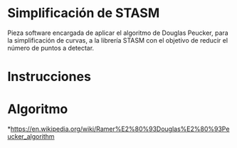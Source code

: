 Simplificación de STASM
=======================

Pieza software encargada de aplicar el algoritmo de Douglas Peucker, para la simplificación de curvas,
a la librería STASM con el objetivo de reducir el número de puntos a detectar.

Instrucciones
=============

Algoritmo
=========
*https://en.wikipedia.org/wiki/Ramer%E2%80%93Douglas%E2%80%93Peucker_algorithm

